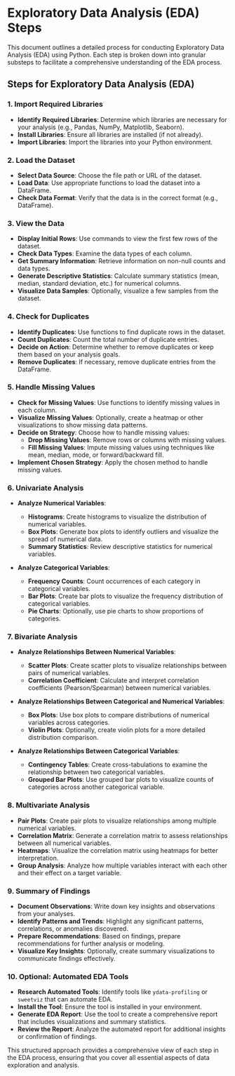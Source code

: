 # Exploratory Data Analysis (EDA) Steps

This document outlines a detailed process for conducting Exploratory Data Analysis (EDA) using Python. Each step is broken down into granular substeps to facilitate a comprehensive understanding of the EDA process.

## Steps for Exploratory Data Analysis (EDA)

### 1. Import Required Libraries
- **Identify Required Libraries**: Determine which libraries are necessary for your analysis (e.g., Pandas, NumPy, Matplotlib, Seaborn).
- **Install Libraries**: Ensure all libraries are installed (if not already).
- **Import Libraries**: Import the libraries into your Python environment.

### 2. Load the Dataset
- **Select Data Source**: Choose the file path or URL of the dataset.
- **Load Data**: Use appropriate functions to load the dataset into a DataFrame.
- **Check Data Format**: Verify that the data is in the correct format (e.g., DataFrame).

### 3. View the Data
- **Display Initial Rows**: Use commands to view the first few rows of the dataset.
- **Check Data Types**: Examine the data types of each column.
- **Get Summary Information**: Retrieve information on non-null counts and data types.
- **Generate Descriptive Statistics**: Calculate summary statistics (mean, median, standard deviation, etc.) for numerical columns.
- **Visualize Data Samples**: Optionally, visualize a few samples from the dataset.

### 4. Check for Duplicates
- **Identify Duplicates**: Use functions to find duplicate rows in the dataset.
- **Count Duplicates**: Count the total number of duplicate entries.
- **Decide on Action**: Determine whether to remove duplicates or keep them based on your analysis goals.
- **Remove Duplicates**: If necessary, remove duplicate entries from the DataFrame.

### 5. Handle Missing Values
- **Check for Missing Values**: Use functions to identify missing values in each column.
- **Visualize Missing Values**: Optionally, create a heatmap or other visualizations to show missing data patterns.
- **Decide on Strategy**: Choose how to handle missing values:
  - **Drop Missing Values**: Remove rows or columns with missing values.
  - **Fill Missing Values**: Impute missing values using techniques like mean, median, mode, or forward/backward fill.
- **Implement Chosen Strategy**: Apply the chosen method to handle missing values.

### 6. Univariate Analysis
- **Analyze Numerical Variables**:
  - **Histograms**: Create histograms to visualize the distribution of numerical variables.
  - **Box Plots**: Generate box plots to identify outliers and visualize the spread of numerical data.
  - **Summary Statistics**: Review descriptive statistics for numerical variables.
  
- **Analyze Categorical Variables**:
  - **Frequency Counts**: Count occurrences of each category in categorical variables.
  - **Bar Plots**: Create bar plots to visualize the frequency distribution of categorical variables.
  - **Pie Charts**: Optionally, use pie charts to show proportions of categories.

### 7. Bivariate Analysis
- **Analyze Relationships Between Numerical Variables**:
  - **Scatter Plots**: Create scatter plots to visualize relationships between pairs of numerical variables.
  - **Correlation Coefficient**: Calculate and interpret correlation coefficients (Pearson/Spearman) between numerical variables.

- **Analyze Relationships Between Categorical and Numerical Variables**:
  - **Box Plots**: Use box plots to compare distributions of numerical variables across categories.
  - **Violin Plots**: Optionally, create violin plots for a more detailed distribution comparison.

- **Analyze Relationships Between Categorical Variables**:
  - **Contingency Tables**: Create cross-tabulations to examine the relationship between two categorical variables.
  - **Grouped Bar Plots**: Use grouped bar plots to visualize counts of categories across another categorical variable.

### 8. Multivariate Analysis
- **Pair Plots**: Create pair plots to visualize relationships among multiple numerical variables.
- **Correlation Matrix**: Generate a correlation matrix to assess relationships between all numerical variables.
- **Heatmaps**: Visualize the correlation matrix using heatmaps for better interpretation.
- **Group Analysis**: Analyze how multiple variables interact with each other and their effect on a target variable.

### 9. Summary of Findings
- **Document Observations**: Write down key insights and observations from your analyses.
- **Identify Patterns and Trends**: Highlight any significant patterns, correlations, or anomalies discovered.
- **Prepare Recommendations**: Based on findings, prepare recommendations for further analysis or modeling.
- **Visualize Key Insights**: Optionally, create summary visualizations to communicate findings effectively.

### 10. Optional: Automated EDA Tools
- **Research Automated Tools**: Identify tools like `ydata-profiling` or `sweetviz` that can automate EDA.
- **Install the Tool**: Ensure the tool is installed in your environment.
- **Generate EDA Report**: Use the tool to create a comprehensive report that includes visualizations and summary statistics.
- **Review the Report**: Analyze the automated report for additional insights or confirmation of findings.

This structured approach provides a comprehensive view of each step in the EDA process, ensuring that you cover all essential aspects of data exploration and analysis.